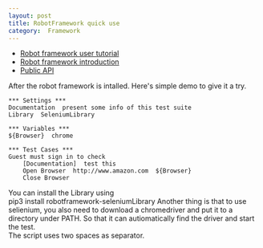 ```yaml
---
layout: post
title: RobotFramework quick use
category:  Framework
---
```


+  [Robot framework user tutorial](http://robotframework.org/robotframework/latest/RobotFrameworkUserGuide.html)   
+  [Robot framework introduction](https://robotframework.org)     
+  [Public API](https://robot-framework.readthedocs.io/en/latest/)    

After the robot framework is intalled. Here's simple demo to give it a try.
```
*** Settings ***
Documentation  present some info of this test suite
Library  SeleniumLibrary

*** Variables ***
${Browser}  chrome

*** Test Cases ***
Guest must sign in to check
    [Documentation]  test this
    Open Browser  http://www.amazon.com  ${Browser}
    Close Browser
```
You can install the Library using    
    pip3 install robotframework-seleniumLibrary
Another thing is that to use selienium, you also need to download a chromedriver and put it to a directory under PATH. So that it can autiomatically find the driver and start the test.      
The script uses two spaces as separator. 
